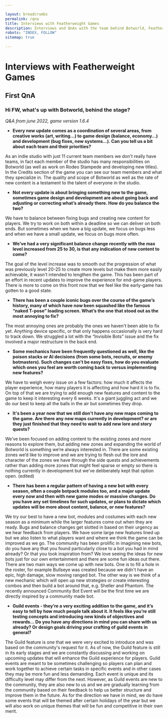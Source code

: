 ```yaml
---

layout: breadcrumbs
permalink: /qna
title: Interviews with Featherweight Games
description: Interviews and QnAs with the team behind Botworld, Featherweight Games.
robots: "INDEX, FOLLOW"
sitemap: true
  
---
```


# Interviews with Featherweight Games

## First QnA

### Hi FW, what's up with Botworld, behind the stage?

*Q&A from june 2022, game version 1.6.4*


- **Every new update comes as a coordination of several areas, from creative works (art, writing…) to game design (balance, economy…) and development (bug fixes, new systems…). Can you tell us a bit about each team and their priorities?**

As an indie studio with just 11 current team members we don't really have teams, in fact each member of the studio has many responsibilities on Botworld (as well as work on Rodeo Stampede and developing new titles). In the Credits section of the game you can see our team members and what they specialize in. The quality and scope of Botworld as well as the rate of new content is a testament to the talent of everyone in the studio. 


- **Not every update is about bringing something new to the game, sometimes game design and development are about going back and adjusting or correcting what’s already there. How do you balance the two?**

We have to balance between fixing bugs and creating new content for players. We try to work on both within a deadline so we can deliver on both ends. But sometimes when we have a big update, we focus on bugs less and when we have a small update, we focus on bugs more often. 


- **We’ve had a very significant balance change recently with the max level increased from 25 to 30, is that any indication of new content to come?** 

The goal of the level increase was to smooth out the progression of what was previously level 20-25 to create more levels but make them more easily achievable, it wasn't intended to lengthen the game. This has been part of an effort in recent updates to improve the experience for end-game players. There is more to come on this front now that we feel like the early-game has gotten to a good state.


- **There has been a couple iconic bugs over the course of the game’s history, many of which have now been squashed like the famous “naked T-pose” loading screen. What’s the one that stood out as the most annoying to fix?**

The most annoying ones are probably the ones we haven't been able to fix yet. Anything device specific, or that only happens occasionally is very hard to track down. We struggled a lot with the “Invisible Bots” issue and the fix involved a major restructure in the back end. 


- **Some mechanics have been frequently questioned as well, like the poison stacks or AI decisions (from some bots, recruits, or enemy botmasters). Such changes can’t be easy fixes, how do you evaluate which ones you feel are worth coming back to versus implementing new features?**

We have to weigh every issue on a few factors: how much it affects the player experience, how many players it is affecting and how hard it is to fix. On top of that we are trying to add enough new features and content to the game to keep it interesting every 6 weeks. It's a giant juggling act and we do our best to keep all the balls in the air but sometimes they drop. 


- **It's been a year now that we still don't have any new maps coming to the game. Are there any new maps currently in development? or are they just finished that they need to wait to add new lore and story quests?**

We’ve been focused on adding content to the existing zones and more reasons to explore them, but adding new zones and expanding the world of Botworld is something we’re always interested in. There are some existing zones we’d like to improve and we are trying to flesh out the lore and character of the zones we have through the side quests and achievements rather than adding more zones that might feel sparse or empty so there is nothing currently in development but we’ve deliberately kept that option open. (edited)


- **There has been a regular pattern of having a new bot with every season, often a couple botpack modules too, and a major update every now and then with new game modes or massive changes. Do you have any set timelines for such updates, or plans to dictate which updates will be more about content, balance, or new features?**

We try our best to have a new bot, modules and costumes with each new season as a minimum while the larger features come out when they are ready. Bugs and balance changes get slotted in based on their urgency as we hear feedback from players. We have some large new features lined up but we also listen to what players want and where we think the game can be improved as we go. The community has been prolific in imagining new bots, do you have any that you found particularly close to a bot you had in mind already? Or that you took inspiration from? We love seeing the ideas for new bots just for our own entertainment and there are some fun ideas out there. There are two main ways we come up with new bots. One is to fill a hole in the roster, for example Bullseye was created because we didn't have an epic, high damage, slow moving ranged bot. The other way is we think of a new mechanic which will open up new strategies or create interesting combos and then build a bot around that, e.g. Sheller and Phantom. The recently announced Community Bot Event will be the first time we are directly inspired by a community made bot.
 

- **Guild events - they’re a very exciting addition to the game, and it’s easy to tell by how much people talk about it. It feels like you’re still testing concepts and introducing new kinds of objectives and rewards… Do you have any directions in mind you can share with us already? Or design goals driving your crafting of guild events in general?**

The Guild feature is one that we were very excited to introduce and was based on the community's request for it. As of now, the Guild feature is still in its early stages and we are constantly discussing and working on upcoming updates that will enhance the Guild experience for players. Guild events are meant to be sometimes challenging so players can plan and work together to achieve certain tasks in specific events and in other cases they may be more fun and less demanding. Each event is unique and its difficulty level may differ from the next. However, as Guild events are new to the community, they are also new to us and we are gradually learning from the community based on their feedback to help us better structure and improve them in the future. As for the direction we have in mind, we do have some events that will be themed after certain holidays of the year but we will also work on unique themes that will be fun and competitive in their own merit.

